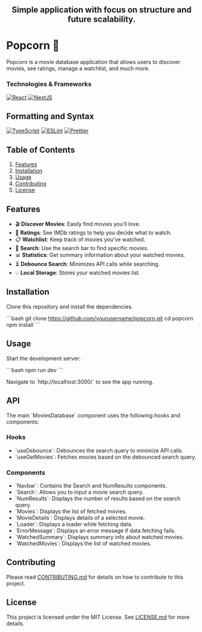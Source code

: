<h2 align="center">Simple application with focus on structure and future scalability.</h2>

# Popcorn 🍿

Popcorn is a movie database application that allows users to discover movies, see ratings, manage a watchlist, and much more.

### Technologies & Frameworks
[![React](https://img.shields.io/badge/react-black?style=for-the-badge&logo=react)](https://github.com/orpeq)
[![NextJS](https://img.shields.io/badge/next-black?style=for-the-badge&logo=next)](https://github.com/orpeq)

## Formatting and Syntax ##
[![TypeScript](https://img.shields.io/badge/typescript-black?style=for-the-badge&logo=typescript)](https://github.com/orpeq)
[![ESLint](https://img.shields.io/badge/eslint-black?style=for-the-badge&logo=eslint)](https://github.com/orpeq)
[![Prettier](https://img.shields.io/badge/prettier-black?style=for-the-badge&logo=prettier)](https://github.com/orpeq)

## Table of Contents

1. [Features](#features)
2. [Installation](#installation)
3. [Usage](#usage)
4. [Contributing](#contributing)
5. [License](#license)

## Features

- 🎬 **Discover Movies**: Easily find movies you'll love.
- 🌟 **Ratings**: See IMDb ratings to help you decide what to watch.
- 📋 **Watchlist**: Keep track of movies you've watched.
- 🎯 **Search**: Use the search bar to find specific movies.
- 📊 **Statistics**: Get summary information about your watched movies.
- ⏳ **Debounce Search**: Minimizes API calls while searching.
- 💡 **Local Storage**: Stores your watched movies list.

## Installation

Clone this repository and install the dependencies.

\`\`\`bash
git clone https://github.com/yourusername/popcorn.git
cd popcorn
npm install
\`\`\`

## Usage

Start the development server:

\`\`\`bash
npm run dev
\`\`\`

Navigate to \`http://localhost:3000/\` to see the app running.

## API

The main \`MoviesDatabase\` component uses the following hooks and components:

### Hooks

- \`useDebounce\`: Debounces the search query to minimize API calls.
- \`useGetMovies\`: Fetches movies based on the debounced search query.

### Components

- \`Navbar\`: Contains the Search and NumResults components.
- \`Search\`: Allows you to input a movie search query.
- \`NumResults\`: Displays the number of results based on the search query.
- \`Movies\`: Displays the list of fetched movies.
- \`MovieDetails\`: Displays details of a selected movie.
- \`Loader\`: Displays a loader while fetching data.
- \`ErrorMessage\`: Displays an error message if data fetching fails.
- \`WatchedSummary\`: Displays summary info about watched movies.
- \`WatchedMovies\`: Displays the list of watched movies.

## Contributing

Please read [CONTRIBUTING.md](CONTRIBUTING.md) for details on how to contribute to this project.

## License

This project is licensed under the MIT License. See [LICENSE.md](LICENSE.md) for more details.




